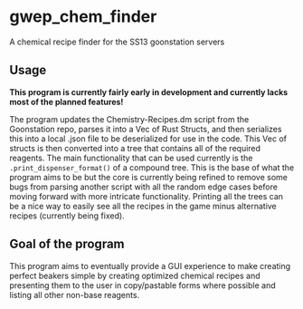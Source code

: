 # gwep_chem_finder
A chemical recipe finder for the SS13 goonstation servers

## Usage
**This program is currently fairly early in development and currently lacks most of the planned features!**

The program updates the Chemistry-Recipes.dm script from the Goonstation repo, parses it into a Vec of Rust Structs, and then serializes this into a local .json file to be deserialized for use in the code. This Vec of structs is then converted into a tree that contains all of the required reagents. The main functionality that can be used currently is the `.print_dispenser_format()` of a compound tree. This is the base of what the program aims to be but the core is currently being refined to remove some bugs from parsing another script with all the random edge cases before moving forward with more intricate functionality. Printing all the trees can be a nice way to easily see all the recipes in the game minus alternative recipes (currently being fixed).

## Goal of the program

This program aims to eventually provide a GUI experience to make creating perfect beakers simple by creating optimized chemical recipes and presenting them to the user in copy/pastable forms where possible and listing all other non-base reagents. 
